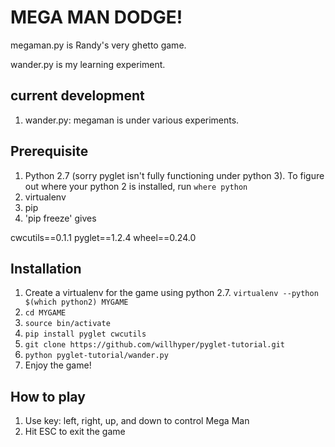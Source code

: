 # MEGA MAN DODGE!
megaman.py is Randy's very ghetto game.

wander.py is my learning experiment.

## current development
1. wander.py: megaman is under various experiments.

## Prerequisite
1.  Python 2.7 (sorry pyglet isn't fully functioning under python 3). To figure out where your python 2 is installed, run `where python`
2.  virtualenv
3.  pip
4.  'pip freeze' gives

cwcutils==0.1.1
pyglet==1.2.4
wheel==0.24.0


## Installation
1.  Create a virtualenv for the game using python 2.7. `virtualenv --python $(which python2) MYGAME`
2.  `cd MYGAME`
3.  `source bin/activate`
3.  `pip install pyglet cwcutils`
3.  `git clone https://github.com/willhyper/pyglet-tutorial.git`
3.  `python pyglet-tutorial/wander.py`
4.  Enjoy the game!

## How to play
1.  Use key: left, right, up, and down to control Mega Man
2.  Hit ESC to exit the game
